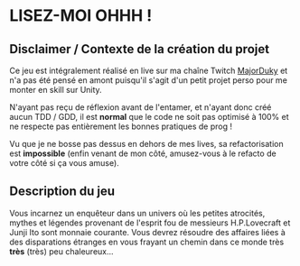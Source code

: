 # LISEZ-MOI OHHH !

## Disclaimer / Contexte de la création du projet

Ce jeu est intégralement réalisé en live sur ma chaîne Twitch [MajorDuky](https://twitch.tv/majorduky) et n'a pas été pensé en amont puisqu'il s'agit d'un petit projet perso pour me monter en skill sur Unity.

N'ayant pas reçu de réflexion avant de l'entamer, et n'ayant donc créé aucun TDD / GDD, il est **normal** que le code ne soit pas optimisé à 100% et ne respecte pas entièrement les bonnes pratiques de prog !

Vu que je ne bosse pas dessus en dehors de mes lives, sa refactorisation est **impossible** (enfin venant de mon côté, amusez-vous à le refacto de votre côté si ça vous amuse).

## Description du jeu

Vous incarnez un enquêteur dans un univers où les petites atrocités, mythes et légendes provenant de l'esprit fou de messieurs H.P.Lovecraft et Junji Ito sont monnaie courante. Vous devrez résoudre des affaires liées à des disparations étranges en vous frayant un chemin dans ce monde très **très** (très) peu chaleureux...